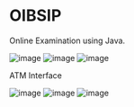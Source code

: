 # OIBSIP
Online Examination using Java.

![image](https://user-images.githubusercontent.com/90386371/233348327-e8bf2808-c029-4f6d-9c97-d379fccc628a.png)
![image](https://user-images.githubusercontent.com/90386371/233348470-7b946f8d-7587-4eeb-9eee-c40db27eb97d.png)
![image](https://user-images.githubusercontent.com/90386371/233348611-a9863b36-c2c5-4847-9b2a-cc34834c67fd.png)

ATM Interface


![image](https://user-images.githubusercontent.com/90386371/233352671-e7e24c8f-714a-4903-98dd-fd3e52d7166b.png)
![image](https://user-images.githubusercontent.com/90386371/233353020-b97be985-812a-49b4-a874-70d069be4973.png)
![image](https://user-images.githubusercontent.com/90386371/233353168-1495011e-1a18-4be8-b77e-3bad6fed98d4.png)
